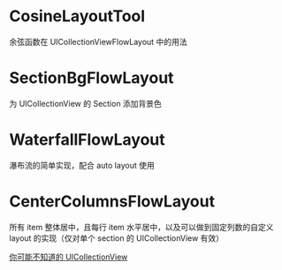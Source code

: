 # CosineLayoutTool
余弦函数在 UICollectionViewFlowLayout 中的用法

# SectionBgFlowLayout
为 UICollectionView 的 Section 添加背景色

# WaterfallFlowLayout
瀑布流的简单实现，配合 auto layout 使用

# CenterColumnsFlowLayout
所有 item 整体居中，且每行 item 水平居中，以及可以做到固定列数的自定义 layout 的实现（仅对单个 section 的 UICollectionView 有效）

[你可能不知道的 UICollectionView](https://nijiehaha.github.io/2020/04/23/%E4%BD%A0%E5%8F%AF%E8%83%BD%E4%B8%8D%E7%9F%A5%E9%81%93%E7%9A%84UICollectionView/)
